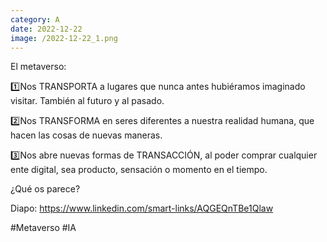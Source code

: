 ```yaml
--- 
category: A 
date: 2022-12-22 
image: /2022-12-22_1.png 
--- 
```


El metaverso:

1️⃣Nos TRANSPORTA a lugares que nunca antes hubiéramos imaginado visitar. También al futuro y al pasado. 

2️⃣Nos TRANSFORMA  en seres diferentes a nuestra realidad humana, que hacen las cosas de nuevas maneras. 

3️⃣Nos abre nuevas formas de TRANSACCIÓN, al poder comprar cualquier ente digital, sea producto, sensación o momento en el tiempo. 

¿Qué os parece?

Diapo:  https://www.linkedin.com/smart-links/AQGEQnTBe1Qlaw

#Metaverso #IA